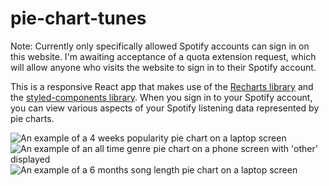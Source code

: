 # pie-chart-tunes

Note: Currently only specifically allowed Spotify accounts can sign in on this website. I'm awaiting acceptance of a quota extension request, which will allow anyone who visits the website to sign in to their Spotify account.

This is a responsive React app that makes use of the [Recharts library](https://recharts.org/) and the [styled-components library](https://styled-components.com/). When you sign in to your Spotify account, you can view various aspects of your Spotify listening data represented by pie charts.

![An example of a 4 weeks popularity pie chart on a laptop screen](https://github.com/katie-ar/pie-chart-tunes/assets/148056793/f88e6890-cf83-4ce4-b23f-ee4b5f107f6b)
![An example of an all time genre pie chart on a phone screen with 'other' displayed](https://github.com/katie-ar/pie-chart-tunes/assets/148056793/3c40a425-e085-4a59-831f-a4983c2fb504")
![An example of a 6 months song length pie chart on a laptop screen](https://github.com/katie-ar/pie-chart-tunes/assets/148056793/889a390f-9dd7-461f-a5f1-39f8ff78ddbc)








